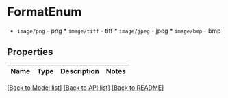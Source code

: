 # FormatEnum

* `image/png` - png * `image/tiff` - tiff * `image/jpeg` - jpeg * `image/bmp` - bmp

## Properties

Name | Type | Description | Notes
------------ | ------------- | ------------- | -------------

[[Back to Model list]](../README.md#documentation-for-models) [[Back to API list]](../README.md#documentation-for-api-endpoints) [[Back to README]](../README.md)


